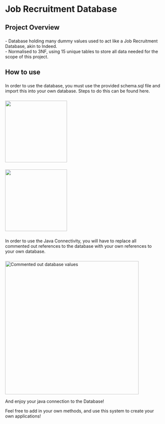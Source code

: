 <h1 align="left">Job Recruitment Database</h1>

###

<h2 align="left">Project Overview</h2>

###

<p align="left">- Database holding many dummy values used to act like a Job Recruitment Database, akin to Indeed.<br>- Normalised to 3NF, using 15 unique tables to store all data needed for the scope of this project.</p>

###

<h2 align="left">How to use</h2>

###

<p align="left">In order to use the database, you must use the provided schema.sql file and import this into your own database. Steps to do this can be found here.</p>

###

<div align="left">
  <img height="200" src="https://hostinger-a9bb9d9276c9.intercom-attachments-7.com/i/o/255632059/69476a23d85d1a5aa69e09c4/y-vSdRIrbk16VutfOIFVi4TvhB0hV7de9ELjjGj2lqBRkyymVEpiuaRFv6YORLG9i66JN__sq3wg3p7Amz1bcHxtv5iA8KYpMVRXswijmBbpiA0LX7652F3FcLgjVCDO3dvhDBEc?expires=1728071100&signature=6442ad90296757384d7a78cc07915427c2c4e89a18dcf1935965e72abbc7e171&req=diUiEMp8nYRWFb4f3HP0gKcXPXOSD5qYjoEe%2BupZnvhcnJs9DnaD16TJdlz6%0AiLnsDYya%2Fwd6Uje1kg%3D%3D%0A"  />
</div>

###

<div align="left">
  <img height="200" src="https://hostinger-a9bb9d9276c9.intercom-attachments-7.com/i/o/255632063/d3712ef6e1bfbbe37ee07b10/t-e9Nk2ruQR1y-ZicyEtDK5OOB8L1_Kp_MRkvJhfm3kG-FeeaTngnjhlW1pJGAgMbjFhZkRZS4RXulDjX74CNxHoCrvIqDYe4XphmIc9tgiUz8K08IIpKsQEZpxV980QM7fHFLPT?expires=1728071100&signature=c15c2c0ddba94cadacd34232c4ee066cd38a1ff6a620d6a8386a45f64755f709&req=diUiEMp8nYdcFb4f3HP0gLN%2BVJ%2FNbjYcvf5ufbQa163aEvlEY0Zs78UZ8IHn%0A01RegSPesUEH0Zuwmw%3D%3D%0A"  />
</div>

###

<p align="left">In order to use the Java Connectivity, you will have to replace all commented out references to the database with your own references to your own database.</p>

###

<img width="432" alt="Commented out database values" src="https://github.com/user-attachments/assets/576e15ed-342d-466a-9e0b-a7803a5888bc">

<p align="left">And enjoy your java connection to the Database!</p>

<p align="left">Feel free to add in your own methods, and use this system to create your own applications!</p>
